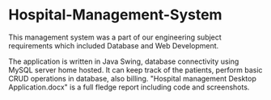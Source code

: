 # Hospital-Management-System
This management system was a part of our engineering subject requirements which included Database and Web Development. 

The application is written in Java Swing, database connectivity using MySQL server home hosted.
It can keep track of the patients, perform basic CRUD operations in database, also billing.
"Hospital management Desktop Application.docx" is a full fledge report including code and screenshots.
